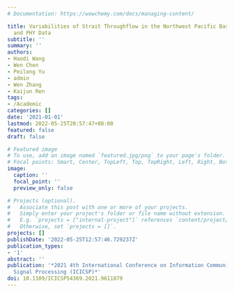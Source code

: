 ```yaml
---
# Documentation: https://wowchemy.com/docs/managing-content/

title: Variabilities of Strait Throughflow in the Northwest Pacific Based on HYCOM
  and PHY Data
subtitle: ''
summary: ''
authors:
- Haodi Wang
- Wen Chen
- Peilong Yu
- admin
- Wen Zhang
- Kaijun Ren
tags:
- /Academic
categories: []
date: '2021-01-01'
lastmod: 2022-05-25T20:57:47+08:00
featured: false
draft: false

# Featured image
# To use, add an image named `featured.jpg/png` to your page's folder.
# Focal points: Smart, Center, TopLeft, Top, TopRight, Left, Right, BottomLeft, Bottom, BottomRight.
image:
  caption: ''
  focal_point: ''
  preview_only: false

# Projects (optional).
#   Associate this post with one or more of your projects.
#   Simply enter your project's folder or file name without extension.
#   E.g. `projects = ["internal-project"]` references `content/project/deep-learning/index.md`.
#   Otherwise, set `projects = []`.
projects: []
publishDate: '2022-05-25T12:57:46.729237Z'
publication_types:
- '1'
abstract: ''
publication: '*2021 4th International Conference on Information Communication and
  Signal Processing (ICICSP)*'
doi: 10.1109/ICICSP54369.2021.9611879
---
```

